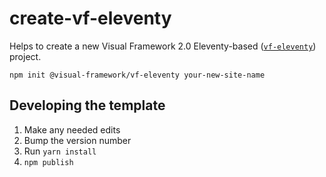 # create-vf-eleventy

Helps to create a new Visual Framework 2.0 Eleventy-based ([`vf-eleventy`](https://github.com/visual-framework/vf-eleventy)) project.

```
npm init @visual-framework/vf-eleventy your-new-site-name
```

## Developing the template

1. Make any needed edits
1. Bump the version number
1. Run `yarn install`
1. `npm publish`
